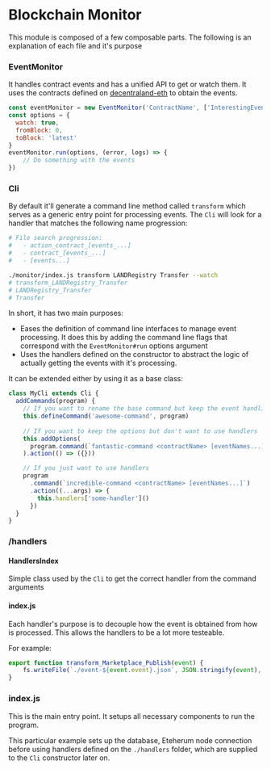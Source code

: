 
# Blockchain Monitor

This module is composed of a few composable parts. The following is an explanation of each file and it's purpose

### EventMonitor

It handles contract events and has a unified API to get or watch them. It uses the contracts defined on [decentraland-eth](https://github.com/decentraland/decentraland-eth) to obtain the events.

```javascript
const eventMonitor = new EventMonitor('ContractName', ['InterestingEvent', ...])
const options = {
  watch: true,
  fromBlock: 0,
  toBlock: 'latest'
}
eventMonitor.run(options, (error, logs) => {
    // Do something with the events
})
```

### Cli

By default it'll generate a command line method called `transform` which serves as a generic entry point for processing events. The `Cli` will look for a handler that matches the following name progression:

```bash
# File search progression:
#   - action_contract_[events_...]
#   - contract_[events_...]
#   - [events...]

./monitor/index.js transform LANDRegistry Transfer --watch
# transform_LANDRegistry_Transfer
# LANDRegistry_Transfer
# Transfer
```

In short, it has two main purposes:

- Eases the definition of command line interfaces to manage event processing. It does this by adding the command line flags that correspond with the `EventMonitor#run` options argument
- Uses the handlers defined on the constructor to abstract the logic of actually getting the events with it's processing.

It can be extended either by using it as a base class:

```javascript
class MyCli extends Cli {
  addCommands(program) {
    // If you want to rename the base command but keep the event handling
    this.defineCommand('awesome-command', program)
    
    // If you want to keep the options but don't want to use handlers
    this.addOptions(
      program.command(`fantastic-command <contractName> [eventNames...]`)
    ).action(() => ({}))

    // If you just want to use handlers
    program
      .command(`incredible-command <contractName> [eventNames...]`)
      .action((...args) => {
        this.handlers['some-handler']()
      })
  }
}
```


### /handlers

#### HandlersIndex

Simple class used by the `Cli` to get the correct handler from the command arguments

#### index.js

Each handler's purpose is to decouple how the event is obtained from how is processed. This allows the handlers to be a lot more testeable.

For example:

```javascript
export function transform_Marketplace_Publish(event) {
    fs.writeFile(`./event-${event.event}.json`, JSON.stringify(event), 'utf8')
}
```

### index.js

This is the main entry point. It setups all necessary components to run the program.

This particular example sets up the database, Eteherum node connection before using handlers defined on the `./handlers` folder, which are supplied to the `Cli` constructor later on.
